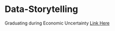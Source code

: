 # Data-Storytelling
Graduating during Economic Uncertainty
[Link Here](https://preview.shorthand.com/ib03vlZxK4bdsvYG)
